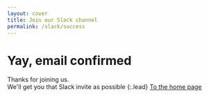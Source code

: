 ```yaml
---
layout: cover
title: Join our Slack channel
permalink: /slack/success
---
```

<div class="cover-body" markdown="1">
<h1 class="cover-heading" id="title">Yay, email confirmed</h1>
Thanks for joining us.<br>
We'll get you that Slack invite as possible
{:.lead}
<a href='/' id="submit" class="btn btn-lg btn-primary mt-4">To the home page</a>
</div>
